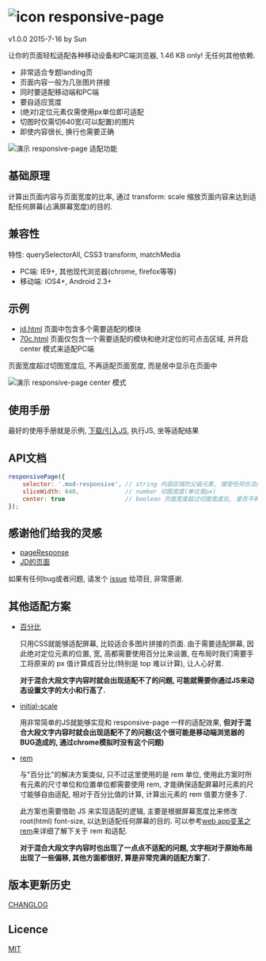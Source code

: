 # ![icon](http://ufologist.github.io/responsive-page/icon.png) responsive-page
v1.0.0 2015-7-16 by Sun

让你的页面轻松适配各种移动设备和PC端浏览器, 1.46 KB only! 无任何其他依赖.

* 非常适合专题landing页
* 页面内容一般为几张图片拼接
* 同时要适配移动端和PC端
* 要自适应宽度
* (绝对)定位元素仅需使用px单位即可适配
* 切图时仅需切640宽(可以配置)的图片
* 即使内容很长, 换行也需要正确

![演示 responsive-page 适配功能](http://ufologist.github.io/responsive-page/responsive-page.gif)

## 基础原理
计算出页面内容与页面宽度的比率, 通过 transform: scale 缩放页面内容来达到适配任何屏幕(占满屏幕宽度)的目的.

## 兼容性
特性: querySelectorAll, CSS3 transform, matchMedia
*   PC端: IE9+, 其他现代浏览器(chrome, firefox等等)
* 移动端: iOS4+, Android 2.3+

## 示例
* [jd.html](http://ufologist.github.io/responsive-page/demo/jd.html) 页面中包含多个需要适配的模块
* [70c.html](http://ufologist.github.io/responsive-page/demo/70c.html) 页面仅包含一个需要适配的模块和绝对定位的可点击区域, 并开启 center 模式来适配PC端

页面宽度超过切图宽度后, 不再适配页面宽度, 而是居中显示在页面中

![演示 responsive-page center 模式](http://ufologist.github.io/responsive-page/responsive-page-center.png)

## 使用手册
最好的使用手册就是示例, [下载/引入JS](https://github.com/ufologist/responsive-page/raw/master/responsive-page.min.js), 执行JS, 坐等适配结果

## API文档
```javascript
responsivePage({
    selector: '.mod-responsive', // string 内容区域的父级元素, 接受任何合法的CSS选择器
    sliceWidth: 640,             // number 切图宽度(单位是px)
    center: true                 // boolean 页面宽度超过切图宽度后, 是否不再适配宽度居中显示在页面中
});
```

## 感谢他们给我的灵感
* [pageResponse](https://github.com/peunzhang/pageResponse)
* [JD的页面](http://sale.jd.com/m/act/LZkDEwunm53ilyrR.html)

如果有任何bug或者问题, 请发个 [issue](https://github.com/ufologist/responsive-page/issues) 给项目, 非常感谢.

## 其他适配方案
* [百分比](http://ufologist.github.io/responsive-page/others-responsive/70c-percent.html)

    只用CSS就能够适配屏幕, 比较适合多图片拼接的页面. 由于需要适配屏幕, 因此绝对定位元素的位置, 宽, 高都需要使用百分比来设置, 在布局时我们需要手工将原来的 px 值计算成百分比(特别是 top 难以计算), 让人心好累.

    **对于混合大段文字内容时就会出现适配不了的问题, 可能就需要你通过JS来动态设置文字的大小和行高了.**
* [initial-scale](http://ufologist.github.io/responsive-page/others-responsive/70c-initial-scale.html)

    用非常简单的JS就能够实现和 responsive-page 一样的适配效果, **但对于混合大段文字内容时就会出现适配不了的问题(这个很可能是移动端浏览器的BUG造成的, 通过chrome模拟时没有这个问题)**
* [rem](http://ufologist.github.io/responsive-page/others-responsive/70c-rem.html)

    与"百分比"的解决方案类似, 只不过这里使用的是 rem 单位, 使用此方案时所有元素的尺寸单位和位置单位都需要使用 rem, 才能确保适配屏幕时元素的尺寸能够自由适配, 相对于百分比值的计算, 计算出元素的 rem 值要方便多了.

    此方案也需要借助 JS 来实现适配的逻辑, 主要是根据屏幕宽度比来修改 root(html) font-size, 以达到适配任何屏幕的目的. 可以参考[web app变革之rem](http://isux.tencent.com/web-app-rem.html)来详细了解下关于 rem 和适配.

    **对于混合大段文字内容时也出现了一点点不适配的问题, 文字相对于原始布局出现了一些偏移, 其他方面都很好, 算是非常完满的适配方案了.**

## 版本更新历史
[CHANGLOG](CHANGLOG.md)

## Licence
[MIT](https://github.com/ufologist/responsive-page/blob/master/LICENSE)
